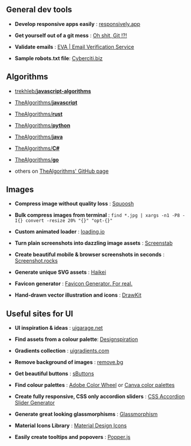 ## General dev tools

- **Develop responsive apps easily** :
[responsively.app](https://responsively.app/)

- **Get yourself out of a git mess** :
[Oh shit, Git !?!](https://ohshitgit.com/)

- **Validate emails** :
[EVA | Email Verification Service](https://eva.pingutil.com/)

- **Sample robots.txt file**:
[Cyberciti.biz](https://www.cyberciti.biz/faq/default-robots-txt-file-for-unix-linux-windows-server/)



## Algorithms

* [trekhleb/](https://github.com/trekhleb/javascript-algorithms)**[javascript-algorithms](https://github.com/trekhleb/javascript-algorithms)**
* [TheAlgorithms/](https://github.com/TheAlgorithms/Javascript)**[javascript](https://github.com/TheAlgorithms/Javascript)**
* [TheAlgorithms/](https://github.com/TheAlgorithms/Rust)**[rust](https://github.com/TheAlgorithms/Rust)**
* [TheAlgorithms/](https://github.com/TheAlgorithms/Python/blob/master/DIRECTORY.md)**[python](https://github.com/TheAlgorithms/Python/blob/master/DIRECTORY.md)**
* [TheAlgorithms/](https://github.com/TheAlgorithms/Java/blob/master/DIRECTORY.md)**[java](https://github.com/TheAlgorithms/Java/blob/master/DIRECTORY.md)**
* [TheAlgorithms/](https://github.com/TheAlgorithms/C-Sharp)**[C#](https://github.com/TheAlgorithms/C-Sharp)**
* [TheAlgorithms/](https://github.com/TheAlgorithms/Go/blob/master/DIRECTORY.md)**[go](https://github.com/TheAlgorithms/Go/blob/master/DIRECTORY.md)**

* others on [TheAlgorithms' GitHub page](https://github.com/TheAlgorithms)


## Images
- **Compress image without quality loss** :
[Squoosh](https://squoosh.app/)

- **Bulk compress images from terminal** : 
`find *.jpg | xargs -n1 -P8 -I{} convert -resize 20% "{}" "opt-{}"`

- **Custom animated loader** :
[loading.io](https://loading.io/)

- **Turn plain screenshots into dazzling image assets** :
[Screenstab](https://www.screenstab.com/editor/)

- **Create beautiful mobile & browser screenshots in seconds** :
[Screenshot.rocks](https://screenshot.rocks/)

- **Generate unique SVG assets** :
[Haikei](https://haikei.app/)

- **Favicon generator** :
[Favicon Generator. For real.](https://realfavicongenerator.net/)

- **Hand-drawn vector illustration and icons** :
[DrawKit](https://www.drawkit.io/)


## Useful sites for UI

- **UI inspiration & ideas** : 
[uigarage.net](https://uigarage.net/)

- **Find assets from a colour palette**:
[Designspiration](https://www.designspiration.com/)

- **Gradients collection** :
[uigradients.com](https://uigradients.com)

- **Remove background of images** :
[remove.bg](https://www.remove.bg/)

- **Get beautiful buttons** :
[sButtons](https://github.com/sButtons/sbuttons)

- **Find colour palettes** :
[Adobe Color Wheel](https://color.adobe.com/create/color-wheel) or [Canva color palettes](https://www.canva.com/colors/color-palettes/)

- **Create fully responsive, CSS only accordion sliders** :
[CSS Accordion Slider Generator](https://accordionslider.com/)

- **Generate great looking glassmorphisms** :
[Glassmorphism](https://glassmorphism.com/)

- **Material Icons Library** :
[ Material Design Icons ](https://pictogrammers.github.io/@mdi/font/7.0.96/)

- **Easily create tooltips and popovers** :
[Popper.js](https://popper.js.org/)